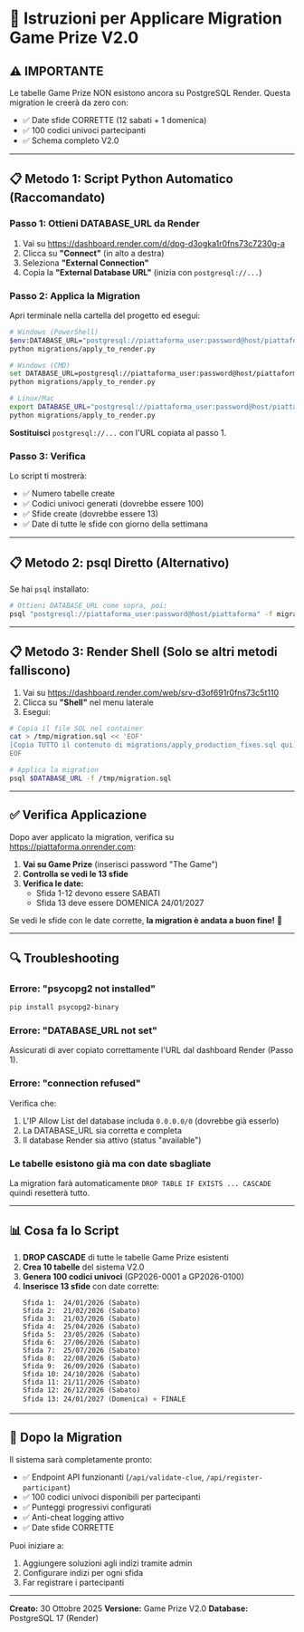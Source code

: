 # 🚀 Istruzioni per Applicare Migration Game Prize V2.0

## ⚠️ IMPORTANTE
Le tabelle Game Prize NON esistono ancora su PostgreSQL Render.
Questa migration le creerà da zero con:
- ✅ Date sfide CORRETTE (12 sabati + 1 domenica)
- ✅ 100 codici univoci partecipanti
- ✅ Schema completo V2.0

---

## 📋 Metodo 1: Script Python Automatico (Raccomandato)

### Passo 1: Ottieni DATABASE_URL da Render

1. Vai su https://dashboard.render.com/d/dpg-d3ogka1r0fns73c7230g-a
2. Clicca su **"Connect"** (in alto a destra)
3. Seleziona **"External Connection"**
4. Copia la **"External Database URL"** (inizia con `postgresql://...`)

### Passo 2: Applica la Migration

Apri terminale nella cartella del progetto ed esegui:

```bash
# Windows (PowerShell)
$env:DATABASE_URL="postgresql://piattaforma_user:password@host/piattaforma"
python migrations/apply_to_render.py

# Windows (CMD)
set DATABASE_URL=postgresql://piattaforma_user:password@host/piattaforma
python migrations/apply_to_render.py

# Linux/Mac
export DATABASE_URL="postgresql://piattaforma_user:password@host/piattaforma"
python migrations/apply_to_render.py
```

**Sostituisci** `postgresql://...` con l'URL copiata al passo 1.

### Passo 3: Verifica

Lo script ti mostrerà:
- ✅ Numero tabelle create
- ✅ Codici univoci generati (dovrebbe essere 100)
- ✅ Sfide create (dovrebbe essere 13)
- ✅ Date di tutte le sfide con giorno della settimana

---

## 📋 Metodo 2: psql Diretto (Alternativo)

Se hai `psql` installato:

```bash
# Ottieni DATABASE_URL come sopra, poi:
psql "postgresql://piattaforma_user:password@host/piattaforma" -f migrations/apply_production_fixes.sql
```

---

## 📋 Metodo 3: Render Shell (Solo se altri metodi falliscono)

1. Vai su https://dashboard.render.com/web/srv-d3of691r0fns73c5t110
2. Clicca su **"Shell"** nel menu laterale
3. Esegui:

```bash
# Copia il file SQL nel container
cat > /tmp/migration.sql << 'EOF'
[Copia TUTTO il contenuto di migrations/apply_production_fixes.sql qui]
EOF

# Applica la migration
psql $DATABASE_URL -f /tmp/migration.sql
```

---

## ✅ Verifica Applicazione

Dopo aver applicato la migration, verifica su https://piattaforma.onrender.com:

1. **Vai su Game Prize** (inserisci password "The Game")
2. **Controlla se vedi le 13 sfide**
3. **Verifica le date:**
   - Sfida 1-12 devono essere SABATI
   - Sfida 13 deve essere DOMENICA 24/01/2027

Se vedi le sfide con le date corrette, **la migration è andata a buon fine!** 🎉

---

## 🔍 Troubleshooting

### Errore: "psycopg2 not installed"
```bash
pip install psycopg2-binary
```

### Errore: "DATABASE_URL not set"
Assicurati di aver copiato correttamente l'URL dal dashboard Render (Passo 1).

### Errore: "connection refused"
Verifica che:
1. L'IP Allow List del database includa `0.0.0.0/0` (dovrebbe già esserlo)
2. La DATABASE_URL sia corretta e completa
3. Il database Render sia attivo (status "available")

### Le tabelle esistono già ma con date sbagliate
La migration farà automaticamente `DROP TABLE IF EXISTS ... CASCADE` quindi resetterà tutto.

---

## 📊 Cosa fa lo Script

1. **DROP CASCADE** di tutte le tabelle Game Prize esistenti
2. **Crea 10 tabelle** del sistema V2.0
3. **Genera 100 codici univoci** (GP2026-0001 a GP2026-0100)
4. **Inserisce 13 sfide** con date corrette:
   ```
   Sfida 1:  24/01/2026 (Sabato)
   Sfida 2:  21/02/2026 (Sabato)
   Sfida 3:  21/03/2026 (Sabato)
   Sfida 4:  25/04/2026 (Sabato)
   Sfida 5:  23/05/2026 (Sabato)
   Sfida 6:  27/06/2026 (Sabato)
   Sfida 7:  25/07/2026 (Sabato)
   Sfida 8:  22/08/2026 (Sabato)
   Sfida 9:  26/09/2026 (Sabato)
   Sfida 10: 24/10/2026 (Sabato)
   Sfida 11: 21/11/2026 (Sabato)
   Sfida 12: 26/12/2026 (Sabato)
   Sfida 13: 24/01/2027 (Domenica) ⭐ FINALE
   ```

---

## 🎯 Dopo la Migration

Il sistema sarà completamente pronto:
- ✅ Endpoint API funzionanti (`/api/validate-clue`, `/api/register-participant`)
- ✅ 100 codici univoci disponibili per partecipanti
- ✅ Punteggi progressivi configurati
- ✅ Anti-cheat logging attivo
- ✅ Date sfide CORRETTE

Puoi iniziare a:
1. Aggiungere soluzioni agli indizi tramite admin
2. Configurare indizi per ogni sfida
3. Far registrare i partecipanti

---

**Creato:** 30 Ottobre 2025
**Versione:** Game Prize V2.0
**Database:** PostgreSQL 17 (Render)
